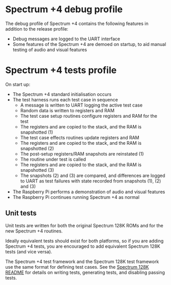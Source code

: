 <!--
This file is part of the Spectrum +4 Project.
Licencing information can be found in the LICENCE file
(C) 2021 Spectrum +4 Authors. All rights reserved.
-->

# Spectrum +4 debug profile

The debug profile of Spectrum +4 contains the following features in addition to
the release profile:

  * Debug messages are logged to the UART interface
  * Some features of the Spectrum +4 are demoed on startup, to aid manual
    testing of audio and visual features

# Spectrum +4 tests profile

On start up:

  * The Spectrum +4 standard initialisation occurs
  * The test harness runs each test case in sequence
    * A message is written to UART logging the active test case
    * Random data is written to registers and RAM
    * The test case setup routines configure registers and RAM for the test
    * The registers and are copied to the stack, and the RAM is snapshotted (1)
    * The test case effects routines update registers and RAM
    * The registers and are copied to the stack, and the RAM is snapshotted (2)
    * The post-setup registers/RAM snapshots are reinstated (1)
    * The routine under test is called
    * The registers and are copied to the stack, and the RAM is snapshotted (3)
    * The snapshots (2) and (3) are compared, and differences are logged to UART
    as test failures with state recorded from snapshots (1), (2) and (3)
  * The Raspberry Pi performs a demonstration of audio and visual features
  * The Raspberry Pi continues running Spectrum +4 as normal

## Unit tests

Unit tests are written for both the original Spectrum 128K ROMs and for the new
Spectrum +4 routines.

Ideally equivalent tests should exist for both platforms, so if you are adding
Spectrum +4 tests, you are encouraged to add equivalent Spectrum 128K tests
(and vice versa).

The Spectrum +4 test framework and the Spectrum 128K test framework use the
same format for defining test cases. See the [Spectrum 128K
README](../spectrum128k/README.md) for details on writing tests, generating
tests, and disabling passing tests.
